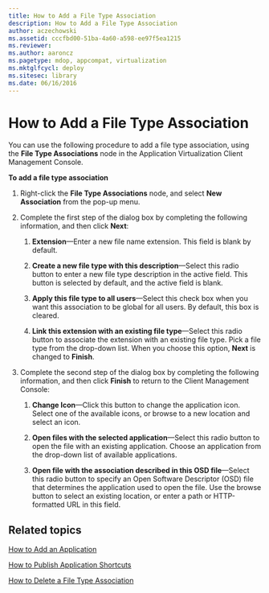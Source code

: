 ```yaml
---
title: How to Add a File Type Association
description: How to Add a File Type Association
author: aczechowski
ms.assetid: cccfbd00-51ba-4a60-a598-ee97f5ea1215
ms.reviewer:
ms.author: aaroncz
ms.pagetype: mdop, appcompat, virtualization
ms.mktglfcycl: deploy
ms.sitesec: library
ms.date: 06/16/2016
---
```



# How to Add a File Type Association


You can use the following procedure to add a file type association, using the **File Type Associations** node in the Application Virtualization Client Management Console.

**To add a file type association**

1.  Right-click the **File Type Associations** node, and select **New Association** from the pop-up menu.

2.  Complete the first step of the dialog box by completing the following information, and then click **Next**:

    1.  **Extension**—Enter a new file name extension. This field is blank by default.

    2.  **Create a new file type with this description**—Select this radio button to enter a new file type description in the active field. This button is selected by default, and the active field is blank.

    3.  **Apply this file type to all users**—Select this check box when you want this association to be global for all users. By default, this box is cleared.

    4.  **Link this extension with an existing file type**—Select this radio button to associate the extension with an existing file type. Pick a file type from the drop-down list. When you choose this option, **Next** is changed to **Finish**.

3.  Complete the second step of the dialog box by completing the following information, and then click **Finish** to return to the Client Management Console:

    1.  **Change Icon**—Click this button to change the application icon. Select one of the available icons, or browse to a new location and select an icon.

    2.  **Open files with the selected application**—Select this radio button to open the file with an existing application. Choose an application from the drop-down list of available applications.

    3.  **Open file with the association described in this OSD file**—Select this radio button to specify an Open Software Descriptor (OSD) file that determines the application used to open the file. Use the browse button to select an existing location, or enter a path or HTTP-formatted URL in this field.

## Related topics


[How to Add an Application](how-to-add-an-application.md)

[How to Publish Application Shortcuts](how-to-publish-application-shortcuts.md)

[How to Delete a File Type Association](how-to-delete-a-file-type-association.md)

 

 





